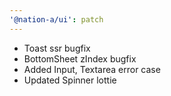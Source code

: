 ```yaml
---
'@nation-a/ui': patch
---
```


- Toast ssr bugfix
- BottomSheet zIndex bugfix
- Added Input, Textarea error case
- Updated Spinner lottie

